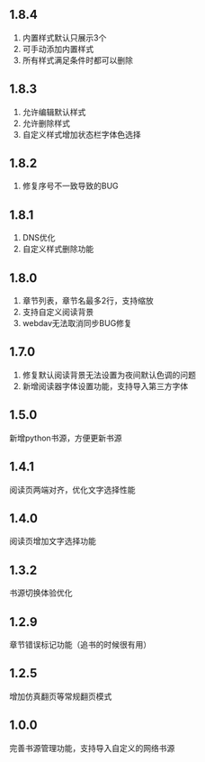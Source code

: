 ## 1.8.4
1. 内置样式默认只展示3个
2. 可手动添加内置样式
3. 所有样式满足条件时都可以删除

## 1.8.3
1. 允许编辑默认样式
2. 允许删除样式
3. 自定义样式增加状态栏字体色选择
 
## 1.8.2
1. 修复序号不一致导致的BUG

## 1.8.1
1. DNS优化
2. 自定义样式删除功能

## 1.8.0
1. 章节列表，章节名最多2行，支持缩放
2. 支持自定义阅读背景
3. webdav无法取消同步BUG修复

## 1.7.0
1. 修复默认阅读背景无法设置为夜间默认色调的问题
2. 新增阅读器字体设置功能，支持导入第三方字体

## 1.5.0
新增python书源，方便更新书源

## 1.4.1
阅读页两端对齐，优化文字选择性能

## 1.4.0
阅读页增加文字选择功能

## 1.3.2
书源切换体验优化

## 1.2.9
章节错误标记功能（追书的时候很有用）

## 1.2.5
增加仿真翻页等常规翻页模式

## 1.0.0
完善书源管理功能，支持导入自定义的网络书源
